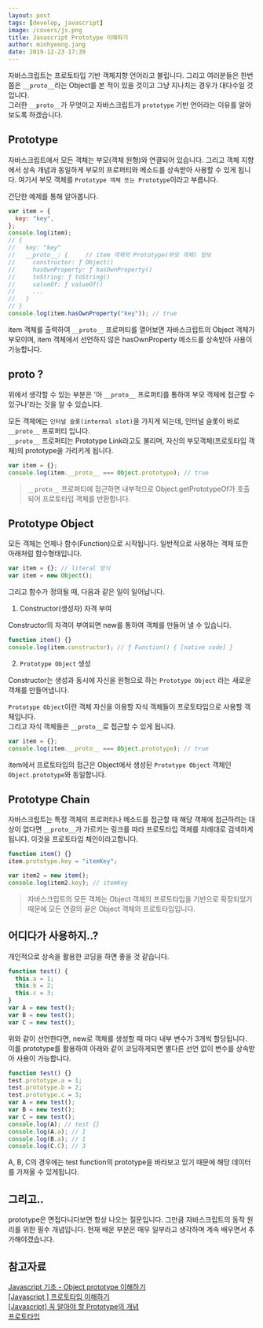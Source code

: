```yaml
---
layout: post
tags: [develop, javascript]
image: /covers/js.png
title: Javascript Prototype 이해하기
author: minhyeong.jang
date: 2019-12-23 17:39
---
```


자바스크립트는 프로토타입 기반 객체지향 언어라고 불립니다. 그리고 여러분들은 한번 쯤은 `__proto__`라는 Object를 본 적이 있을 것이고 그냥 지나치는 경우가 대다수일 것 입니다.  
그러한 `__proto__`가 무엇이고 자바스크립트가 `prototype` 기반 언어라는 이유를 알아보도록 하겠습니다.

## Prototype

자바스크립트에서 모든 객체는 부모(객체 원형)와 연결되어 있습니다. 그리고 객체 지향에서 상속 개념과 동일하게 부모의 프로퍼티와 메소드를 상속받아 사용할 수 있게 됩니다. 여기서 부모 객체를 `Prototype 객체 또는 Prototype`이라고 부릅니다.

간단한 예제를 통해 알아봅니다.

```js
var item = {
  key: "key",
};
console.log(item);
// {
//   key: "key"
//   __proto__: {     // item 객체의 Prototype(부모 객체) 정보
//     constructor: ƒ Object()
//     hasOwnProperty: ƒ hasOwnProperty()
//     toString: ƒ toString()
//     valueOf: ƒ valueOf()
//     ...
//   }
// }
console.log(item.hasOwnProperty("key")); // true
```

item 객체를 출력하여 `__proto__` 프로퍼티를 열어보면 자바스크립트의 Object 객체가 부모이며,
item 객체에서 선언하지 않은 hasOwnProperty 메소드를 상속받아 사용이 가능합니다.

## **proto** ?

위에서 생각할 수 있는 부분은 '아 `__proto__` 프로퍼티를 통하여 부모 객체에 접근할 수 있구나'라는 것을 알 수 있습니다.

모든 객체에는 `인터널 슬롯(internal slot)`을 가지게 되는데, 인터널 슬롯이 바로 `__proto__` 프로퍼티 입니다.  
`__proto__` 프로퍼티는 Prototype Link라고도 불리며, 자신의 부모객체(프로토타입 객체)의 prototype을 가리키게 됩니다.

```js
var item = {};
console.log(item.__proto__ === Object.prototype); // true
```

> `__proto__` 프로퍼티에 접근하면 내부적으로 Object.getPrototypeOf가 호출되어 프로토타입 객체를 반환합니다.

## Prototype Object

모든 객체는 언제나 함수(Function)으로 시작됩니다. 일반적으로 사용하는 객체 또한 아래처럼 함수형태입니다.

```js
var item = {}; // literal 방식
var item = new Object();
```

그리고 함수가 정의될 때, 다음과 같은 일이 일어납니다.

1. Constructor(생성자) 자격 부여

Constructor의 자격이 부여되면 new를 통하여 객체를 만들어 낼 수 있습니다.

```js
function item() {}
console.log(item.constructor); // ƒ Function() { [native code] }
```

2. `Prototype Object` 생성

Constructor는 생성과 동시에 자신을 원형으로 하는 `Prototype Object` 라는 새로운 객체를 만들어냅니다.

`Prototype Object`이란 객체 자신을 이용할 자식 객체들이 프로토타입으로 사용할 객체입니다.  
그리고 자식 객체들은 `__proto__`로 접근할 수 있게 됩니다.

```js
var item = {};
console.log(item.__proto__ === Object.prototype); // true
```

item에서 프로토타입의 접근은 Object에서 생성된 `Prototype Object` 객체인 `Object.prototype`와 동일합니다.

## Prototype Chain

자바스크립트는 특정 객체의 프로퍼티나 메소드를 접근할 때 해당 객체에 접근하려는 대상이 없다면 `__proto__`가 가르키는 링크를 따라 프로토타입 객체를 차례대로 검색하게 됩니다. 이것을 프로토타입 체인이라고합니다.

```js
function item() {}
item.prototype.key = "itemKey";

var item2 = new item();
console.log(item2.key); // itemKey
```

> 자바스크립트의 모든 객체는 Object 객체의 프로토타입을 기반으로 확장되었기 때문에 모든 연결의 끝은 Object 객체의 프로토타입입니다.

## 어디다가 사용하지..?

개인적으로 상속을 활용한 코딩을 하면 좋을 것 같습니다.

```js
function test() {
  this.a = 1;
  this.b = 2;
  this.c = 3;
}
var A = new test();
var B = new test();
var C = new test();
```

위와 같이 선언한다면, new로 객체를 생성할 때 마다 내부 변수가 3개씩 할당됩니다.  
이를 prototype를 활용하여 아래와 같이 코딩하게되면 별다른 선언 없이 변수를 상속받아 사용이 가능합니다.

```js
function test() {}
test.prototype.a = 1;
test.prototype.b = 2;
test.prototype.c = 3;
var A = new test();
var B = new test();
var C = new test();
console.log(A); // test {}
console.log(A.a); // 1
console.log(B.a); // 1
console.log(C.C); // 3
```

A, B, C의 경우에는 test function의 prototype을 바라보고 있기 때문에 해당 데이터를 가져올 수 있게됩니다.

## 그리고..

prototype은 면접다니다보면 항상 나오는 질문입니다. 그만큼 자바스크립트의 동작 원리를 위한 필수 개념입니다.
현재 배운 부분은 매우 일부라고 생각하며 계속 배우면서 추가해야겠습니다.

## 참고자료

[Javascript 기초 - Object prototype 이해하기](http://insanehong.kr/post/javascript-prototype/)  
[[Javascript ] 프로토타입 이해하기](https://medium.com/@bluesh55/javascript-prototype-%EC%9D%B4%ED%95%B4%ED%95%98%EA%B8%B0-f8e67c286b67)  
[[Javascript] 꼭 알아야 할 Prototype의 개념](https://velog.io/@afant/Javascript-%EA%BC%AD-%EC%95%8C%EC%95%84%EC%95%BC-%ED%95%A0-Prototype%EC%9D%98-%EA%B0%9C%EB%85%90-)  
[프로토타입](https://poiemaweb.com/js-prototype)
